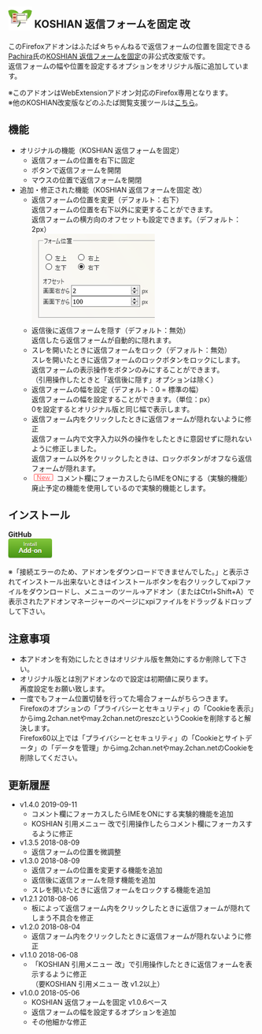 ## <sub><img src="koshian_float_form/icons/icon-48.png"></sub> KOSHIAN 返信フォームを固定 改
このFirefoxアドオンはふたば☆ちゃんねるで返信フォームの位置を固定できる[Pachira](https://addons.mozilla.org/ja/firefox/user/anonymous-a0bba9187b568f98732d22d51c5955a6/)氏の[KOSHIAN 返信フォームを固定](https://addons.mozilla.org/ja/firefox/addon/koshian-float-form/)の非公式改変版です。  
返信フォームの幅や位置を設定するオプションをオリジナル版に追加しています。  

※このアドオンはWebExtensionアドオン対応のFirefox専用となります。  
※他のKOSHIAN改変版などのふたば閲覧支援ツールは[こちら](https://github.com/akoya-tomo/futaba_auto_reloader_K/wiki/)。  

## 機能
* オリジナルの機能（KOSHIAN 返信フォームを固定）
  - 返信フォームの位置を右下に固定
  - ボタンで返信フォームを開閉
  - マウスの位置で返信フォームを開閉
* 追加・修正された機能（KOSHIAN 返信フォームを固定 改）
  - 返信フォームの位置を変更（デフォルト：右下）  
    返信フォームの位置を右下以外に変更することができます。  
    返信フォームの横方向のオフセットも設定できます。（デフォルト：2px）  
    ![スクリーンショット](images/screenshot01.png "スクリーンショット")  
  - 返信後に返信フォームを隠す（デフォルト：無効）  
    返信したら返信フォームが自動的に隠れます。  
  - スレを開いたときに返信フォームをロック（デフォルト：無効）  
    スレを開いたときに返信フォームのロックボタンをロックにします。  
    返信フォームの表示操作をボタンのみにすることができます。  
    （引用操作したときと「返信後に隠す」オプションは除く）  
  - 返信フォームの幅を設定（デフォルト：0 = 標準の幅）  
    返信フォームの幅を設定することができます。（単位：px）  
    0を設定するとオリジナル版と同じ幅で表示します。  
  - 返信フォーム内をクリックしたときに返信フォームが隠れないように修正  
    返信フォーム内で文字入力以外の操作をしたときに意図せずに隠れないように修正しました。  
    返信フォーム以外をクリックしたときは、ロックボタンがオフなら返信フォームが隠れます。  
  - ![\(New\)](images/new.png "New") コメント欄にフォーカスしたらIMEをONにする（実験的機能）  
    廃止予定の機能を使用しているので実験的機能とします。  

## インストール
**GitHub**  
[![インストールボタン](images/install_button.png "クリックでアドオンをインストール")](https://github.com/akoya-tomo/koshian_float_form_kai/releases/download/v1.4.0/koshian_float_form_kai-1.4.0-fx.xpi)

※「接続エラーのため、アドオンをダウンロードできませんでした。」と表示されてインストール出来ないときはインストールボタンを右クリックしてxpiファイルをダウンロードし、メニューのツール→アドオン（またはCtrl+Shift+A）で表示されたアドオンマネージャーのページにxpiファイルをドラッグ＆ドロップして下さい。  

## 注意事項
* 本アドオンを有効にしたときはオリジナル版を無効にするか削除して下さい。  
* オリジナル版とは別アドオンなので設定は初期値に戻ります。  
  再度設定をお願い致します。  
* 一度でもフォーム位置切替を行ってた場合フォームがちらつきます。  
  Firefoxのオプションの「プライバシーとセキュリティ」の「Cookieを表示」からimg.2chan.netやmay.2chan.netのreszcというCookieを削除すると解決します。  
  Firefox60以上では「プライバシーとセキュリティ」の「Cookieとサイトデータ」の「データを管理」からimg.2chan.netやmay.2chan.netのCookieを削除してください。

## 更新履歴
* v1.4.0 2019-09-11
  - コメント欄にフォーカスしたらIMEをONにする実験的機能を追加
  - KOSHIAN 引用メニュー 改で引用操作したらコメント欄にフォーカスするように修正
* v1.3.5 2018-08-09
  - 返信フォームの位置を微調整  
* v1.3.0 2018-08-09
  - 返信フォームの位置を変更する機能を追加  
  - 返信後に返信フォームを隠す機能を追加  
  - スレを開いたときに返信フォームをロックする機能を追加  
* v1.2.1 2018-08-06
  - 板によって返信フォーム内をクリックしたときに返信フォームが隠れてしまう不具合を修正  
* v1.2.0 2018-08-04
  - 返信フォーム内をクリックしたときに返信フォームが隠れないように修正  
* v1.1.0 2018-06-08
  - 「KOSHIAN 引用メニュー 改」で引用操作したときに返信フォームを表示するように修正  
    （要KOSHIAN 引用メニュー 改 v1.2以上）
* v1.0.0 2018-05-06
  - KOSHIAN 返信フォームを固定 v1.0.6ベース
  - 返信フォームの幅を設定するオプションを追加
  - その他細かな修正
